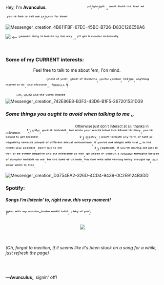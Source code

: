 
 Hey, I'm 
       **Avunculus**.
‎ ‎ ‎ ‎ ‎ ‎ ‎ ‎ ‎ ‎ ‎ ‎ ‎ ‎ ‎ ‎ ‎ ‎ ‎ ‎ ‎ ‎ ‎ ‎ ‎ ‎ ‎ ‎ ‎ ‎ ‎ ‎ ‎‎ ‎ ‎
‎ ‎ ‎ ᴴᵉ/ᴴⁱᵐ/ᴴⁱˢ ,, ᵐᵃˡᵉ ˢⁱⁿᶜᵉ ᵗʰᵉ ˢᵗᵃʳᵗ ˣᵈ

‎ ʸᵒᵘ'ʳᵉ ᶠʳᵉᵉ ᵗᵒ ᶜᵃˡˡ ᵐᵉ ᴬᵛ/ᴬᵛᵘⁿ ᶠᵒʳ ˢʰᵒʳᵗ

![Messenger_creation_4B611FBF-67EC-45BC-B726-D83C126E56A6](https://github.com/user-attachments/assets/2cc9373e-f6e9-49b6-b896-a55e8cff3a8f)


![](https://komarev.com/ghpvc/?username=your-github-username&color=green&label=I'VE+GOTCHA+NOW!)     <– ᴰᵃᵐⁿᵉᵈ ᵗʰⁱⁿᵍ ⁱˢ ᵇᵘˢᵗᵉᵈ ᵇʸ ᵗʰᵉ ʷᵃʸ ,, ᴵ'ˡˡ ᵍᵉᵗ ⁱᵗ ʳᵘⁿⁿⁱⁿ' ᵉᵛᵉⁿᵗᵘᵃˡˡʸ

‎ ‎ ‎ ‎ ‎ ‎‎ ‎ 
‎<H3> Some of my CURRENT interests:</H3> ‎ ‎ ‎ ‎ ‎ ‎ ‎ ‎ ‎ ‎ ‎ ‎ ‎ ‎ ‎‎ ‎ ‎ ‎ ‎ ‎ ‎ ‎ ‎ ‎ ‎ ‎ ‎ ‎ ‎ ‎ ‎ ‎ ‎ ‎
‎Feel free to talk to me about 'em, I'on mind.

‎ ‎ ‎ ‎ ‎ ‎ ‎ ‎ ‎ ‎ ‎ ‎‎ ‎ ‎ ‎ ‎ ‎ ‎ ‎ ‎ ‎ ‎ ‎‎ ‎ ‎ ‎ ‎ ‎ ‎ ‎ ‎ ‎ ‎ ‎
‎ᴳʰᵒˢᵗ ᵒᶠ ʸᵒᵗᵉⁱ, ᴳʰᵒˢᵗ ᵒᶠ ᵗˢᵘˢʰⁱᵐᵃ, ᴹᵒʳᵗᵃˡ ᴷᵒᵐᵇᵃᵗ, ᶜˢ²/ᵍᵒ, ᵃⁿʸᵗʰⁱⁿᵍ ᵐᵃʳᵛᵉˡ ᵒʳ ᵈᶜ, ᵃⁿᵈ ᵒᶠᶜᵒᵘʳˢᵉ... ᶠᴼᴿᴹᵁᴸᴬ ¹!

‎ ‎ ‎ ‎ ‎ ‎ ‎ ‎ ‎ ‎‎ᴴᵐ: ᴹᴹ¹² ᵃⁿᵈ ᵗʰᵉ ᵘˢᵉʳˢ ʳᵉˡᵃᵗᵉᵈ
‎ ‎ ‎ ‎
‎ ‎ ‎ ‎ ‎ ‎ ‎ ‎ ‎ ‎ ‎ ‎ ‎ ‎ ‎ ‎ ‎ ‎ ‎ ‎ ‎ ‎ ‎ ‎ ‎ ‎ ‎ ‎ ‎ ‎ ‎ ‎ ‎ ‎ ‎ ‎ ![Messenger_creation_742E86E8-B3F2-43D6-B1F5-267201531D39](https://github.com/user-attachments/assets/e12bd504-a8f8-470f-a6ef-d13e9da99c13)‎ ‎ ‎ ‎ ‎ ‎ ‎ ‎ ‎ ‎ ‎ ‎ ‎ ‎ ‎ ‎ ‎ ‎ ‎ ‎ ‎ ‎ ‎ ‎ ‎ ‎ ‎ ‎ ‎ ‎ ‎ ‎ ‎ ‎ ‎ ‎ 
‎ ‎ ‎ ‎ ‎ ‎ ‎ ‎ ‎ ‎ ‎ ‎‎ ‎ ‎ ‎ ‎ ‎ ‎ ‎ ‎ ‎ ‎ ‎‎ ‎ ‎ ‎ ‎ ‎ ‎ ‎ ‎ ‎ ‎ <H3>‎*Some things you ought to **avoid** when talking to me ,,‎*</H3> ‎ ‎ ‎ ‎ ‎ ‎ ‎ ‎ ‎ ‎ ‎‎ ‎ ‎ ‎ ‎ ‎ ‎ ‎ ‎ ‎ ‎ ‎ ‎ ‎ ‎ ‎ ‎ ‎ ‎‎ ‎ ‎ ‎ ‎ ‎ ‎ ‎ ‎ ‎ ‎ ‎‎ ‎ ‎ ‎ ‎‎ ‎ ‎ ‎ ‎ ‎ ‎ ‎ ‎ ‎ ‎ ‎ ‎ ‎ ‎ ‎ ‎ ‎ ‎ ‎ ‎ ‎ ‎ 
<sub>‎ Otherwise just don't interact at all, thanks in advance. </sub>‎ ‎ ‎ ‎ ‎ ‎ ‎ ‎ ‎ ‎ ‎ ‎‎ ‎ ‎ ‎ ‎ ‎ ‎ ‎ ‎ ‎ ‎ ‎‎ ‎ ‎ ‎ ‎ ‎ ‎ 
‎ ‎ ‎ ‎ ‎ ‎ ‎ ‎ ‎ ‎ ‎ ‎‎ ‎ ‎ ‎ ‎ ‎ ‎ ‎ ‎ ‎ ‎ ‎‎ ‎ ‎ ‎ ‎ ‎ ‎ ‎ ‎ ‎ ‎ ‎
‎ ‎ ‎ ‎ ‎ ‎ ‎ ‎ ‎ ‎ ‎ ‎‎ ‎ ‎ ‎ ‎ ‎ ‎ ‎ ‎ ‎ ‎ ‎‎ ‎ ‎ ‎ ‎ ‎ ‎ ‎ ‎ ‎ ‎ ‎‎ ‎ ‎ 
‎ ‎ ‎ ‎ ‎ ‎ ‎ ‎ ‎‎ ‎ ‎ ‎ ‎ ‎ ‎ ‎ ‎ ‎ ‎ ‎‎ ‎ ‎ ‎ ‎ ‎ ‎ ‎ ‎ ‎ ‎ ‎‎ ‎ ‎ ‎ ‎ ‎ 
‎ ‎ ‎ ‎ ‎ ‎
¹.) ᴺˢᶠᵂ, ᵍᵒʳᵉ ⁱˢ ᵗᵒˡᵉʳᵃᵇˡᵉ, ᵇᵘᵗ ʷʰᵉⁿ ʸᵒᵘʳ ʷᵒʳᵈˢ ᵗʳᵉᵃᵈ ⁱⁿᵗᵒ ˢ³ˣᵘᵃˡ ᵗᵉʳʳⁱᵗᵒʳʸ, ʸᵒᵘ'ʳᵉ ᵇᵒᵘⁿᵈ  ᵗᵒ ᵍᵉᵗ ᵇˡᵒᶜᵏᵉᵈ
‎ ‎ ‎ ‎ ‎ ‎ ‎ ‎ ‎ ‎ ‎‎ ‎ ‎ ‎ ‎ ‎ ‎ ‎ ‎ ‎ ‎ ‎‎ ‎ ‎ ‎ ‎ ‎ ‎ ‎ ‎ ‎ ‎ ‎‎ ‎ ‎ ‎ 
‎ ‎ ‎ ‎ ‎ ‎ ‎ ‎‎ ‎ ‎ ‎ ‎ ‎ ‎ ‎ ‎ ‎ ‎ ‎‎ ‎‎ ‎ ‎ ‎ ‎ ‎ ‎ ‎ ‎ ‎
‎ 
‎ ‎ ‎ ‎ ‎ ‎ ‎ ‎‎ ‎ ‎ ‎ ‎ ‎ ‎ ‎ ‎ ‎ ‎ ‎‎ ‎‎ ‎ ‎ ‎ ‎ ‎ ‎ ‎ ‎ ‎ ‎ ‎ ‎ ‎ ‎ ‎ ‎‎ ‎
‎ ‎ ‎ ‎ ‎ ‎ ‎ ‎‎ ‎ ‎ ‎ ‎ ‎ ‎ ‎ ‎ ‎ ‎ ‎‎ ‎‎ ‎ ‎ ‎ ‎ ‎ ‎ ‎ ‎ ‎ ‎ ‎ ‎ ‎ ‎ ‎ ‎‎ ‎ ‎ ‎ ‎ ‎ ‎ ‎².) ᴮ!ᵍᵒᵗʳʸ, ᴵ ʷᵒⁿ'ᵗ ᵗᵒˡᵉʳᵃᵗᵉ ᵃⁿʸ ᶠᵒʳᵐ ᵒᶠ ʰᵃᵗᵉ ᵒʳ ⁿᵉᵍᵃᵗⁱᵛⁱᵗʸ ᵗᵒʷᵃʳᵈˢ ᵖᵉᵒᵖˡᵉ ᵒᶠ ᵈⁱᶠᶠᵉʳᵉⁿᵗ ˢᵉˣᵘᵃˡ ᵒʳⁱᵉⁿᵗᵃᵗⁱᵒⁿˢ, ⁱᶠ ʸᵒᵘ'ʳᵉ ⁿᵒᵗ ᵃˡʳⁱᵍʰᵗ ʷⁱᵗʰ ᵗʰᵃᵗ – ⁱⁿ ᵗʰᵉ ⁿⁱᶜᵉˢᵗ ʷᵃʸ ᵖᵒˢˢⁱᵇˡᵉ, ᵈᵒⁿ'ᵗ ᵗᵃˡᵏ ᵗᵒ ᵐᵉ
‎ ‎ ‎ ‎ ‎ ‎ ‎ ‎‎ ‎ ‎ ‎ ‎ ‎ ‎ ‎ ‎ ‎ ‎ ‎‎ ‎‎ ‎ ‎ ‎ ‎ ‎ ‎ ‎ ‎ ‎ ‎ ‎ ‎ ‎ ‎ ‎ ‎ ‎ ‎ ‎ ‎ ‎ ‎‎ ‎ ‎ ‎ ‎ ‎ ‎ ‎ ‎ ‎ ‎ ‎‎ ‎‎ ‎ ‎ ‎ ‎ ‎ ‎ ‎ ‎ ‎ ‎ ‎ ‎ ‎ ‎ ‎ ‎‎ 
‎ ‎³.) ᴱᵈᵍᵉˡᵒʳᵈˢ, ⁱᶠ ʸᵒᵘ'ʳᵉ ᵈᵐ'ⁱⁿᵍ ᵐᵉ ʲᵘˢᵗ ᵗᵒ ᵗʳᵒˡˡ ᵒʳ ᵇᵉ ᵒᵛᵉʳˡʸ ⁿᵉᵍᵃᵗⁱᵛᵉ ᵃⁿᵈ ᵃᶜᵗ ᵐⁱˢᵉʳᵃᵇˡᵉ ᵃˢ ʰᵉˡˡ, ᵍᵒ ᵃʰᵉᵃᵈ ⁿ' ᶜᵒⁿˢᵘˡᵗ ᵃ ᴳᴱᴺᵁᴵᴺᴱ ᵗʰᵉʳᵃᵖⁱˢᵗ ⁱⁿˢᵗᵉᵃᵈ ᵒᶠ ᵈᵘᵐᵖⁱⁿ' ᵇᵘˡˡˢʰⁱᵗ ᵒⁿ ᵐᵉ, ᶠᵒʳ ᵗʰᵉ ˢᵃᵏᵉ ᵒᶠ ᵘˢ ᵇᵒᵗʰ. ⁱ'ᵐ ᶠⁱⁿᵉ ʷⁱᵗʰ ᵐⁱˡᵈ ᵛᵉⁿᵗⁱⁿᵍ ᵇᵉⁱⁿᵍ ᵇʳᵒᵘᵍʰᵗ ᵘᵖ, ᴮᵁᵀ ᵏⁿᵒʷ ʷʰᵉⁿ ᵗᵒ ˢᵗᵒᵖ.‎ ‎ ‎ ‎ ‎‎ ‎ ‎ ‎ ‎ ‎ ‎ ‎ ‎ ‎ ‎ ‎‎ ‎‎ ‎ ‎ ‎ ‎ ‎ ‎ ‎ ‎ ‎ ‎ ‎ ‎ ‎ ‎ ‎ ‎‎ 

![Messenger_creation_D3754EA2-326D-4CD4-9439-0C2E9124B3DD](https://github.com/user-attachments/assets/1e04f9c1-6841-4321-9a27-e3e9484101cf)
‎ ‎ ‎ ‎ ‎ ‎ ‎ ‎ ‎ ‎ ‎ ‎‎ ‎ ‎ ‎ ‎ ‎ ‎ ‎ ‎ ‎ ‎ ‎‎ ‎ ‎ ‎ ‎ ‎ ‎ ‎ ‎ ‎ ‎  
<H3>Spotify:</H3>

<H5>Songs i'm listenin' to, right now, this very moment!</H5>
 (ᴮᵉᵃʳ ʷⁱᵗʰ ᵐʸ ᵐᵘᵐᵇᵒ-ʲᵘᵐᵇᵒ ᵐᵘˢⁱᶜ ᵗᵃˢᵗᵉ, ᴵ ᵇᵉᵍ ᵒᶠ ʸᵒᵘ)
‎ ‎ ‎ ‎ ‎ ‎ ‎ ‎ ‎ ‎ ‎ ‎ ‎ ‎ ‎ ‎ ‎ ‎ ‎ ‎ ‎ ‎ ‎ ‎ ‎ ‎ ‎ ‎ ‎ ‎ ‎ ‎ ‎ 
‎ ‎ ‎ ‎ ‎ ‎ ‎ ‎ ‎ ‎ ‎ ‎ ‎ ‎ ‎ ‎ ‎ ‎ ‎ ‎ ‎ ‎ ‎ ‎ ‎ ‎ ‎ ‎ ‎ ‎ ‎ ‎ ‎ 
<p align="center">
  <a href="https://spotify-github-profile.kittinanx.com/api/view?uid=312bxrteddcsrv3ndfvgvgrehfei&redirect=true">
    <img src="https://spotify-github-profile.kittinanx.com/api/view?uid=312bxrteddcsrv3ndfvgvgrehfei&cover_image=true&theme=default&show_offline=true&background_color=290d02&interchange=true&profanity=false&bar_color=c23f25">
  </a>
</p> ‎ ‎ ‎ ‎ ‎ ‎ ‎ ‎ ‎ ‎ ‎ ‎ ‎ ‎ ‎ ‎ ‎ ‎ ‎ ‎ ‎ ‎ ‎ ‎ ‎ ‎ ‎ ‎ ‎ ‎ ‎ ‎ <H6>(Oh, forgot to mention, if it seems like it's been stuck on a song for a while, just refresh the page)</H6>
‎ ‎ ‎ ‎ ‎ ‎ ‎ ‎ ‎ ‎ ‎ ‎ ‎ ‎ ‎ ‎ ‎ ‎ ‎ ‎ ‎ ‎ ‎ ‎ ‎ ‎ ‎ ‎ ‎ ‎ ‎ ‎ ‎ 
 ‎ 
 ‎ ‎ ‎ ‎ ‎ ‎ ‎ ‎ ‎ ‎ ‎ ‎ ‎ ‎ ‎ ‎ ‎ ‎ ‎ ‎ ‎ ‎ ‎ ‎ ‎ ‎ 
    
   —<B>Avunculus</B>,, signin' off!
